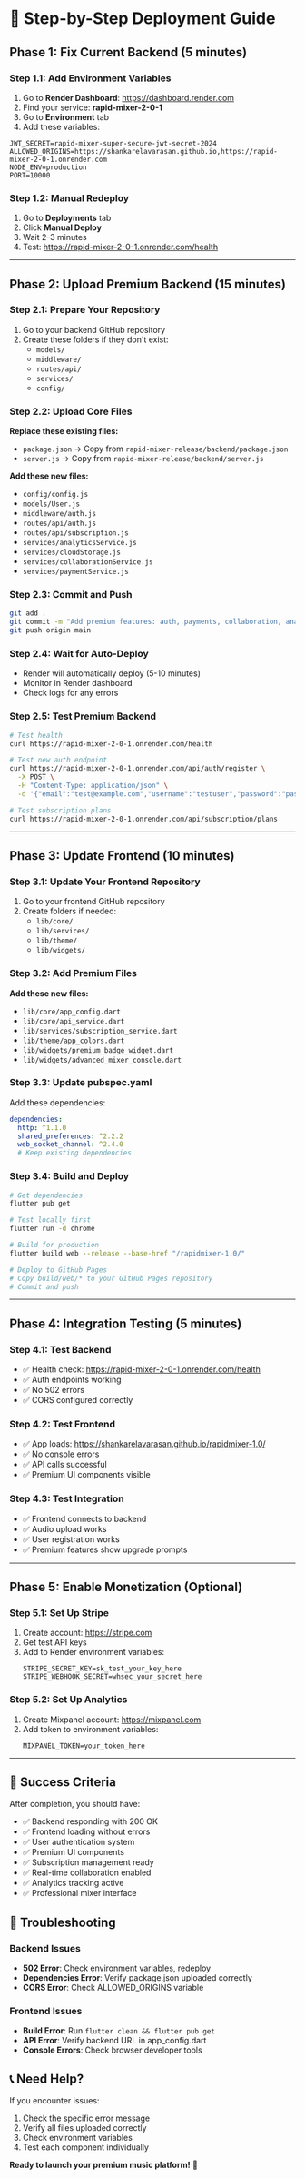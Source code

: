 # 🚀 Step-by-Step Deployment Guide

## Phase 1: Fix Current Backend (5 minutes)

### Step 1.1: Add Environment Variables
1. Go to **Render Dashboard**: https://dashboard.render.com
2. Find your service: **rapid-mixer-2-0-1**
3. Go to **Environment** tab
4. Add these variables:

```env
JWT_SECRET=rapid-mixer-super-secure-jwt-secret-2024
ALLOWED_ORIGINS=https://shankarelavarasan.github.io,https://rapid-mixer-2-0-1.onrender.com
NODE_ENV=production
PORT=10000
```

### Step 1.2: Manual Redeploy
1. Go to **Deployments** tab
2. Click **Manual Deploy**
3. Wait 2-3 minutes
4. Test: https://rapid-mixer-2-0-1.onrender.com/health

---

## Phase 2: Upload Premium Backend (15 minutes)

### Step 2.1: Prepare Your Repository
1. Go to your backend GitHub repository
2. Create these folders if they don't exist:
   - `models/`
   - `middleware/`
   - `routes/api/`
   - `services/`
   - `config/`

### Step 2.2: Upload Core Files
**Replace these existing files:**
- `package.json` → Copy from `rapid-mixer-release/backend/package.json`
- `server.js` → Copy from `rapid-mixer-release/backend/server.js`

**Add these new files:**
- `config/config.js`
- `models/User.js`
- `middleware/auth.js`
- `routes/api/auth.js`
- `routes/api/subscription.js`
- `services/analyticsService.js`
- `services/cloudStorage.js`
- `services/collaborationService.js`
- `services/paymentService.js`

### Step 2.3: Commit and Push
```bash
git add .
git commit -m "Add premium features: auth, payments, collaboration, analytics"
git push origin main
```

### Step 2.4: Wait for Auto-Deploy
- Render will automatically deploy (5-10 minutes)
- Monitor in Render dashboard
- Check logs for any errors

### Step 2.5: Test Premium Backend
```bash
# Test health
curl https://rapid-mixer-2-0-1.onrender.com/health

# Test new auth endpoint
curl https://rapid-mixer-2-0-1.onrender.com/api/auth/register \
  -X POST \
  -H "Content-Type: application/json" \
  -d '{"email":"test@example.com","username":"testuser","password":"password123","firstName":"Test","lastName":"User"}'

# Test subscription plans
curl https://rapid-mixer-2-0-1.onrender.com/api/subscription/plans
```

---

## Phase 3: Update Frontend (10 minutes)

### Step 3.1: Update Your Frontend Repository
1. Go to your frontend GitHub repository
2. Create folders if needed:
   - `lib/core/`
   - `lib/services/`
   - `lib/theme/`
   - `lib/widgets/`

### Step 3.2: Add Premium Files
**Add these new files:**
- `lib/core/app_config.dart`
- `lib/core/api_service.dart`
- `lib/services/subscription_service.dart`
- `lib/theme/app_colors.dart`
- `lib/widgets/premium_badge_widget.dart`
- `lib/widgets/advanced_mixer_console.dart`

### Step 3.3: Update pubspec.yaml
Add these dependencies:
```yaml
dependencies:
  http: ^1.1.0
  shared_preferences: ^2.2.2
  web_socket_channel: ^2.4.0
  # Keep existing dependencies
```

### Step 3.4: Build and Deploy
```bash
# Get dependencies
flutter pub get

# Test locally first
flutter run -d chrome

# Build for production
flutter build web --release --base-href "/rapidmixer-1.0/"

# Deploy to GitHub Pages
# Copy build/web/* to your GitHub Pages repository
# Commit and push
```

---

## Phase 4: Integration Testing (5 minutes)

### Step 4.1: Test Backend
- ✅ Health check: https://rapid-mixer-2-0-1.onrender.com/health
- ✅ Auth endpoints working
- ✅ No 502 errors
- ✅ CORS configured correctly

### Step 4.2: Test Frontend
- ✅ App loads: https://shankarelavarasan.github.io/rapidmixer-1.0/
- ✅ No console errors
- ✅ API calls successful
- ✅ Premium UI components visible

### Step 4.3: Test Integration
- ✅ Frontend connects to backend
- ✅ Audio upload works
- ✅ User registration works
- ✅ Premium features show upgrade prompts

---

## Phase 5: Enable Monetization (Optional)

### Step 5.1: Set Up Stripe
1. Create account: https://stripe.com
2. Get test API keys
3. Add to Render environment variables:
   ```env
   STRIPE_SECRET_KEY=sk_test_your_key_here
   STRIPE_WEBHOOK_SECRET=whsec_your_secret_here
   ```

### Step 5.2: Set Up Analytics
1. Create Mixpanel account: https://mixpanel.com
2. Add token to environment variables:
   ```env
   MIXPANEL_TOKEN=your_token_here
   ```

---

## 🎯 Success Criteria

After completion, you should have:
- ✅ Backend responding with 200 OK
- ✅ Frontend loading without errors
- ✅ User authentication system
- ✅ Premium UI components
- ✅ Subscription management ready
- ✅ Real-time collaboration enabled
- ✅ Analytics tracking active
- ✅ Professional mixer interface

## 🚨 Troubleshooting

### Backend Issues
- **502 Error**: Check environment variables, redeploy
- **Dependencies Error**: Verify package.json uploaded correctly
- **CORS Error**: Check ALLOWED_ORIGINS variable

### Frontend Issues
- **Build Error**: Run `flutter clean && flutter pub get`
- **API Error**: Verify backend URL in app_config.dart
- **Console Errors**: Check browser developer tools

## 📞 Need Help?

If you encounter issues:
1. Check the specific error message
2. Verify all files uploaded correctly
3. Check environment variables
4. Test each component individually

**Ready to launch your premium music platform!** 🎉